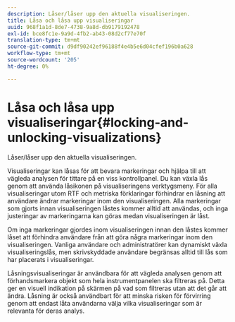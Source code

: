 ```yaml
---
description: Låser/låser upp den aktuella visualiseringen.
title: Låsa och låsa upp visualiseringar
uuid: 968f1a1d-8de7-4738-9a8d-db9179192478
exl-id: bce8fc1e-9a9d-4fb2-ab43-08d2cf77e70f
translation-type: tm+mt
source-git-commit: d9df90242ef96188f4e4b5e6d04cfef196b0a628
workflow-type: tm+mt
source-wordcount: '205'
ht-degree: 0%

---
```


# Låsa och låsa upp visualiseringar{#locking-and-unlocking-visualizations}

Låser/låser upp den aktuella visualiseringen.

Visualiseringar kan låsas för att bevara markeringar och hjälpa till att vägleda analysen för tittare på en viss kontrollpanel. Du kan växla lås genom att använda låsikonen på visualiseringens verktygsmeny. För alla visualiseringar utom RTF och metriska förklaringar förhindrar en låsning att användare ändrar markeringar inom den visualiseringen. Alla markeringar som gjorts innan visualiseringen låstes kommer alltid att användas, och inga justeringar av markeringarna kan göras medan visualiseringen är låst.

Om inga markeringar gjordes inom visualiseringen innan den låstes kommer låset att förhindra användare från att göra några markeringar inom den visualiseringen. Vanliga användare och administratörer kan dynamiskt växla visualiseringslås, men skrivskyddade användare begränsas alltid till lås som har placerats i visualiseringar.

Låsningsvisualiseringar är användbara för att vägleda analysen genom att förhandsmarkera objekt som hela instrumentpanelen ska filtreras på. Detta ger en visuell indikation på skärmen på vad som filtreras utan att det går att ändra. Låsning är också användbart för att minska risken för förvirring genom att endast låta användarna välja vilka visualiseringar som är relevanta för deras analys.
